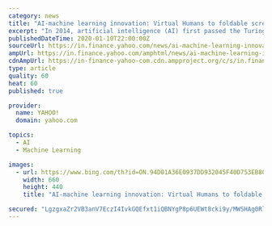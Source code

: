 ```yaml
---
category: news
title: "AI-machine learning innovation: Virtual Humans to foldable screens, unlocking big gains for mankind"
excerpt: "In 2014, artificial intelligence (AI) first passed the Turing test-designed by English mathematician and computer science pioneer Alan Turing in 1950, to check if a machine is capable of thinking like a human. Ever since, many pieces of AI tech have successfully passed the test. With current technology evolving much faster than before ..."
publishedDateTime: 2020-01-10T22:00:00Z
sourceUrl: https://in.finance.yahoo.com/news/ai-machine-learning-innovation-virtual-214135902.html
ampUrl: https://in.finance.yahoo.com/amphtml/news/ai-machine-learning-innovation-virtual-214135902.html
cdnAmpUrl: https://in-finance-yahoo-com.cdn.ampproject.org/c/s/in.finance.yahoo.com/amphtml/news/ai-machine-learning-innovation-virtual-214135902.html
type: article
quality: 60
heat: 60
published: true

provider:
  name: YAHOO!
  domain: yahoo.com

topics:
  - AI
  - Machine Learning

images:
  - url: https://www.bing.com/th?id=ON.94D01A36E0937DD932045F40D753EB80
    width: 660
    height: 440
    title: "AI-machine learning innovation: Virtual Humans to foldable screens, unlocking big gains for mankind"

secured: "LgzgxaZr2VB3anV7EczI4IvkGQEfxt1iQBNYgP8p6UEWt8cki9y/MWSHAg0RlBsfRyrsz0CGHIICdJR+eU9Lx8Ju6KHSacZTVs5NRHXKM+/7HZMuZpmrnB98a/5ZGmT8uDoG76lfqr6fWlx6P6FxpMywegL5tBWoRSYZtfH8/WvPInNpaocVnPGWnqJ90KfUXS0MzhItJb5EjonGMlfK4Dx3l7o8GFwvbSREwT/PBZO+v3pj7xnjwDtjP3oC+baUEfqbXGVNnJ8BDV9oOddlmg==;I2jDA4cm8QWb69k33cagZA=="
---
```


